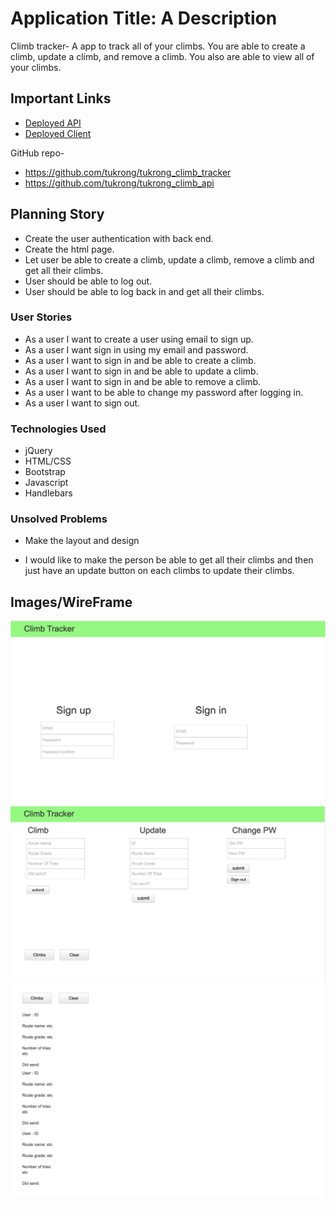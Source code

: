 # Application Title: A Description
Climb tracker- A app to track all of your climbs. You are able to create a climb,
update a climb, and remove a climb. You also are able to view all of your climbs.

## Important Links

- [Deployed API](https://tukrong-climb-api.herokuapp.com/climbs)
- [Deployed Client](https://tukrong.github.io/tukrong_climb_tracker/)

GitHub repo-
- https://github.com/tukrong/tukrong_climb_tracker
- https://github.com/tukrong/tukrong_climb_api
## Planning Story

- Create the user authentication with back end.
- Create the html page.
- Let user be able to create a climb, update a climb, remove a climb and get all their climbs.
- User should be able to log out.
- User should be able to log back in and get all their climbs.


### User Stories

- As a user I want to create a user using email to sign up.
- As a user I want sign in using my email and password.
- As a user I want to sign in and be able to create a climb.
- As a user I want to sign in and be able to update a climb.
- As a user I want to sign in and be able to remove a climb.
- As a user I want to be able to change my password after logging in.
- As a user I want to sign out.

### Technologies Used

- jQuery
- HTML/CSS
- Bootstrap
- Javascript
- Handlebars

### Unsolved Problems

- Make the layout and design

- I would like to make the person be able to get all their climbs and then just have an update button on each climbs to update their climbs.

## Images/WireFrame
![](/images/screenonefront.png)
![](images/screentwofront.png)
![](images/screenthreefront.png)

